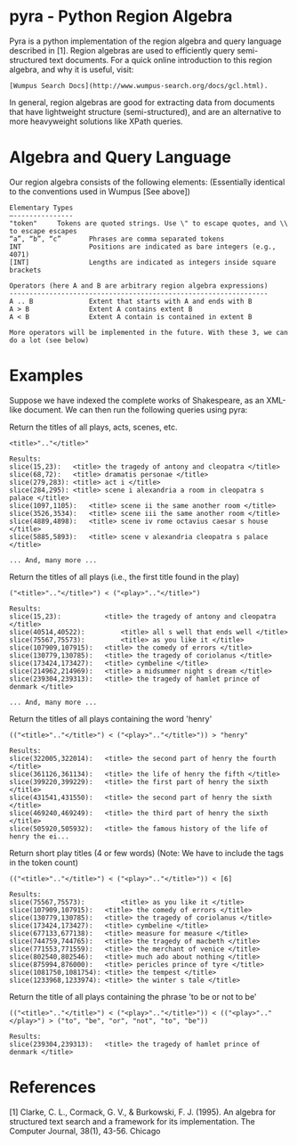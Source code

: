 pyra - Python Region Algebra
============================


Pyra is a python implementation of the region algebra and query language described in [1]. 
Region algebras are used to efficiently query semi-structured text documents. For a quick
online introduction to this region algebra, and why it is useful, visit:

    [Wumpus Search Docs](http://www.wumpus-search.org/docs/gcl.html). 

In general, region algebras are good for extracting data from documents that have lightweight structure 
(semi-structured), and are an alternative to more heavyweight solutions like XPath queries.


Algebra and Query Language
===========================

Our region algebra consists of the following elements:
(Essentially identical to the conventions used in Wumpus [See above])

    Elementary Types
    —---------------
    "token"		Tokens are quoted strings. Use \" to escape quotes, and \\ to escape escapes
    “a”, “b”, “c”       Phrases are comma separated tokens
    INT                 Positions are indicated as bare integers (e.g., 4071)
    [INT]               Lengths are indicated as integers inside square brackets     

    Operators (here A and B are arbitrary region algebra expressions)
    -----------------------------------------------------------------
    A .. B              Extent that starts with A and ends with B
    A > B               Extent A contains extent B 
    A < B               Extent A contain is contained in extent B 

    More operators will be implemented in the future. With these 3, we can do a lot (see below)


Examples
========

Suppose we have indexed the complete works of Shakespeare, as an XML-like document. We can then 
run the following queries using pyra:


Return the titles of all plays, acts, scenes, etc.

    <title>".."</title>"         

    Results:
    slice(15,23):	<title> the tragedy of antony and cleopatra </title>
    slice(68,72):	<title> dramatis personae </title>
    slice(279,283):	<title> act i </title>
    slice(284,295):	<title> scene i alexandria a room in cleopatra s palace </title>
    slice(1097,1105):	<title> scene ii the same another room </title>
    slice(3526,3534):	<title> scene iii the same another room </title>
    slice(4889,4898):	<title> scene iv rome octavius caesar s house </title>
    slice(5885,5893):	<title> scene v alexandria cleopatra s palace </title>

    ... And, many more ...

 
Return the titles of all plays
(i.e., the first title found in the play)

    ("<title>".."</title>") < ("<play>".."</title>")         

    Results:
    slice(15,23):	        <title> the tragedy of antony and cleopatra </title>
    slice(40514,40522):	        <title> all s well that ends well </title>
    slice(75567,75573):	        <title> as you like it </title>
    slice(107909,107915):	<title> the comedy of errors </title>
    slice(130779,130785):	<title> the tragedy of coriolanus </title>
    slice(173424,173427):	<title> cymbeline </title>
    slice(214962,214969):	<title> a midsummer night s dream </title>
    slice(239304,239313):	<title> the tragedy of hamlet prince of denmark </title>

    ... And, many more ...


Return the titles of all plays containing the word 'henry'

    (("<title>".."</title>") < ("<play>".."</title>")) > "henry"  

    Results:
    slice(322005,322014):	<title> the second part of henry the fourth </title>
    slice(361126,361134):	<title> the life of henry the fifth </title>
    slice(399220,399229):	<title> the first part of henry the sixth </title>
    slice(431541,431550):	<title> the second part of henry the sixth </title>
    slice(469240,469249):	<title> the third part of henry the sixth </title>
    slice(505920,505932):	<title> the famous history of the life of henry the ei...

  
Return short play titles (4 or few words)
(Note: We have to include the tags in the token count)

    (("<title>".."</title>") < ("<play>".."</title>")) < [6] 

    Results:
    slice(75567,75573):	        <title> as you like it </title>
    slice(107909,107915):	<title> the comedy of errors </title>
    slice(130779,130785):	<title> the tragedy of coriolanus </title>
    slice(173424,173427):	<title> cymbeline </title>
    slice(677133,677138):	<title> measure for measure </title>
    slice(744759,744765):	<title> the tragedy of macbeth </title>
    slice(771553,771559):	<title> the merchant of venice </title>
    slice(802540,802546):	<title> much ado about nothing </title>
    slice(875994,876000):	<title> pericles prince of tyre </title>
    slice(1081750,1081754):	<title> the tempest </title>
    slice(1233968,1233974):	<title> the winter s tale </title>


Return the title of all plays containing the phrase 'to be or not to be'

    (("<title>".."</title>") < ("<play>".."</title>")) < (("<play>".."</play>") > ("to", "be", "or", "not", "to", "be"))

    Results:
    slice(239304,239313):	<title> the tragedy of hamlet prince of denmark </title>




References
==========

[1]  Clarke, C. L., Cormack, G. V., & Burkowski, F. J. (1995). An algebra for structured text search
     and a framework for its implementation. The Computer Journal, 38(1), 43-56. Chicago	
